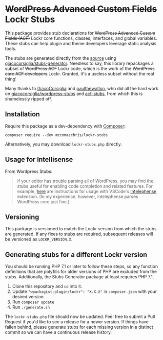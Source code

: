 # ~~WordPress Advanced Custom Fields~~ Lockr Stubs

This package provides stub declarations for ~~WordPress Advanced Custom Fields (ACF)~~ Lockr core functions, classes, interfaces, and global variables. These stubs can help plugin and theme developers leverage static analysis tools.

The stubs are generated directly from the [source](https://wpackagist.org/search?q=lockr&type=plugin&search=) using [giacocorsiglia/stubs-generator](https://github.com/GiacoCorsiglia/php-stubs-generator). Needless to say, this library repackages a subset of ~~WordPress ACF~~ Lockr code, which is the work of the ~~WordPress core ACF developers~~ Lockr. Granted, it's a useless subset without the real thing!

Many thanks to [GiacoCorsiglia](https://github.com/GiacoCorsiglia) and [paulthewalton](https://github.com/paulthewalton), who did all the hard work on [giacocorsiglia/wordpress-stubs](https://github.com/GiacoCorsiglia/wordpress-stubs) and [acf-stubs](https://github.com/paulthewalton/acf-stubs), from which this is shamelessly ripped off.

## Installation

Require this package as a dev-dependency with [Composer](https://getcomposer.org):

```
composer require --dev mccomaschris/lockr-stubs
```

Alternatively, you may download `lockr-stubs.php` directly.

## Usage for Intellisense

From Wordpress Stubs:

> If your editor has trouble parsing all of WordPress, you may find the stubs useful for enabling code completion and related features. For example, [here](https://github.com/bmewburn/vscode-intelephense/issues/113) are instructions for usage with VSCode's [Intelephense](https://marketplace.visualstudio.com/items?itemName=bmewburn.vscode-intelephense-client) extension. (In my experience, however, Intelephense parses WordPress core just fine.)

## Versioning

This package is versioned to match the Lockr version from which the stubs are generated. If any fixes to stubs are required, subsequent releases will be versioned as `LOCKR_VERSION.X`.

## Generating stubs for a different Lockr version

You should be running PHP 7.1 or later to follow these steps, so any function definitions that are polyfills for older versions of PHP are excluded from the stubs. Additionally, the Stubs Generator package at least requires PHP 7.1.

1. Clone this repository and `cd` into it.
2. Update `"wpackagist-plugin/lockr": "X.X.X"` in `composer.json` with your desired version.
3. Run `composer update`
4. Run `./generate.sh`

The `lockr-stubs.php` file should now be updated. Feel free to submit a Pull Request if you'd like to see a release for a newer version. If things have fallen behind, please generate stubs for each missing version in a distinct commit so we can have a continuous release history.

